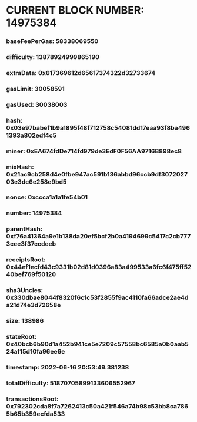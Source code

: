 # CURRENT BLOCK NUMBER: 14975384

### baseFeePerGas: 58338069550
### difficulty: 13878924999865190
### extraData: 0x617369612d65617374322d32733674
### gasLimit: 30058591
### gasUsed: 30038003
### hash: 0x03e97babef1b9a1895f48f712758c54081dd17eaa93f8ba4961393a802edf4c5
### miner: 0xEA674fdDe714fd979de3EdF0F56AA9716B898ec8
### mixHash: 0x21ac9cb258d4e0fbe947ac591b136abbd96ccb9df307202703e3dc6e258e9bd5
### nonce: 0xccca1a1a1fe54b01
### number: 14975384
### parentHash: 0xf76a41364a9e1b138da20ef5bcf2b0a4194699c5417c2cb7773cee3f37ccdeeb
### receiptsRoot: 0x44ef1ecfd43c9331b02d81d0396a83a499533a6fc6f475ff5240bef769f50120
### sha3Uncles: 0x330dbae8044f8320f6c1c53f2855f9ac4110fa66adce2ae4da21d74e3d72658e
### size: 138986
### stateRoot: 0x40bcb6b90d1a452b941ce5e7209c57558bc6585a0b0aab524af15d10fa96ee6e
### timestamp: 2022-06-16 20:53:49.381238
### totalDifficulty: 51870705899133606552967
### transactionsRoot: 0x792302cda8f7a7262413c50a421f546a74b98c53bb8ca7865b65b359ecfda533
